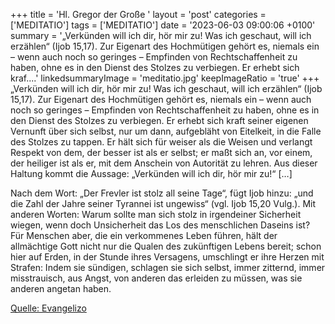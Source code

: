 +++
title = 'Hl. Gregor der Große  '
layout = 'post'
categories = ['MEDITATIO']
tags = ['MEDITATIO']
date = '2023-06-03 09:00:06 +0100'
summary = '„Verkünden will ich dir, hör mir zu! Was ich geschaut, will ich erzählen“ (Ijob 15,17). Zur Eigenart des Hochmütigen gehört es, niemals ein – wenn auch noch so geringes – Empfinden von Rechtschaffenheit zu haben, ohne es in den Dienst des Stolzes zu verbiegen. Er erhebt sich kraf....'
linkedsummaryImage = 'meditatio.jpg'
keepImageRatio = 'true'
+++
„Verkünden will ich dir, hör mir zu! Was ich geschaut, will ich erzählen“ (Ijob 15,17). Zur Eigenart des Hochmütigen gehört es, niemals ein – wenn auch noch so geringes – Empfinden von Rechtschaffenheit zu haben, ohne es in den Dienst des Stolzes zu verbiegen. Er erhebt sich kraft seiner eigenen Vernunft über sich selbst, nur um dann, aufgebläht von Eitelkeit, in die Falle des Stolzes zu tappen.<!--more--> Er hält sich für weiser als die Weisen und verlangt Respekt von dem, der besser ist als er selbst; er maßt sich an, vor einem, der heiliger ist als er, mit dem Anschein von Autorität zu lehren. Aus dieser Haltung kommt die Aussage: „Verkünden will ich dir, hör mir zu!“ […]

Nach dem Wort: „Der Frevler ist stolz all seine Tage“, fügt Ijob hinzu: „und die Zahl der Jahre seiner Tyrannei ist ungewiss“ (vgl. Ijob 15,20 Vulg.). Mit anderen Worten: Warum sollte man sich stolz in irgendeiner Sicherheit wiegen, wenn doch Unsicherheit das Los des menschlichen Daseins ist? Für Menschen aber, die ein verkommenes Leben führen, hält der allmächtige Gott nicht nur die Qualen des zukünftigen Lebens bereit; schon hier auf Erden, in der Stunde ihres Versagens, umschlingt er ihre Herzen mit Strafen: Indem sie sündigen, schlagen sie sich selbst, immer zitternd, immer misstrauisch, aus Angst, von anderen das erleiden zu müssen, was sie anderen angetan haben.




[Quelle: Evangelizo](https://evangeliumtagfuertag.org/DE/gospel)

